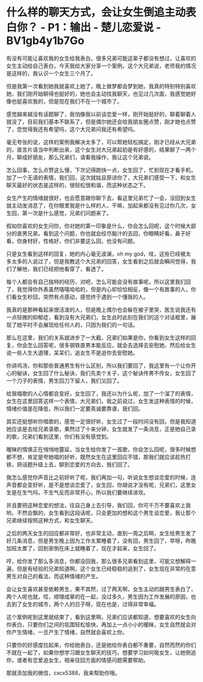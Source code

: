 # 什么样的聊天方式，会让女生倒追主动表白你？ - P1：输出 - 楚儿恋爱说 - BV1gb4y1b7Go

有没有可能让喜欢我的女生给我表白，很多兄弟可能这辈子都没有想过，让喜欢的女生主动给自己表白，今天我给大家分享一个案例，这个大兄弟说，老师我的情况是这样的，我认识一个女生三个月了。

但是我第一次看到她我就喜欢上她了，晚上做梦都会梦到她，我真的特别特别喜欢她，我们刚开始聊得也挺好的，她也会主动找我聊天，也见过几次面，我感觉她好像也挺喜欢我的，但是现在我们不在一个城市了。

感觉越来越没有话题聊了，我怕像我以前谈恋爱一样，刚开始挺好的，聊着聊着人就没了，目前我们基本不联系了，但是偶尔她还会给我朋友圈点赞，刚才她也点赞了，您觉得我还有希望吗，这个大兄弟问我还有希望吗。

毫无夸张的说，这样的案例我解决太多了，可以帮她轻松搞定，刚才已经从大兄弟的，直言片语当中判断出来，这个女生对大兄弟起初是有好感的，结果聊了一两个月，聊成好朋友，那么兄弟们，请看我操作，我让这个兄弟说。

怎么回事，怎么点赞这么慢，下次记得跑快一点，女生回了，忙到现在才看手机，加了一个无语的表情，我们回，这次就姑且原谅你了，大兄弟们感受一下，和女生聊天最好的状态是这样的，很轻松很和谐，而这种状态之下。

女生产生的情绪就很好，也会愿意跟你聊下去，看这里兄弟忙了一会，没回到女生就主动发消息了，在你眼里我是什么样的人，干嘛，加起来都没有见过你几次，女生回，第一次是什么感觉，兄弟们问题来了。

假如你喜欢的女生问你，你对她的第一印象是什么，你会怎么回呢，这个时候大部分的直男兄弟，看到这个问题，你也就会绞尽脑汁的去回，你眼睛好看，鼻子好看，你身材好，性格好，你们非要这么回，也没有问题。

只是女生看到这样的回复，她的内心毫无波澜，oh my god，哇，这些已经被太多太多的人说过了，但是我教这个大兄弟的回答，女生看到之后就会瞬间觉得，我们了解他，我们已经把他看穿了，看透了。

每个人都会有自己独特的经历，对吧，怎么可能会没有故事呢，所以这里我们回了，我觉得你外表虽然嘻嘻哈哈的，但是内心却恰恰相反，像一个有故事的人，你们看女生秒回，突然有点感动，感觉终于遇到一个懂我的人。

我真的是那种看起来很活泼的人，但是晚上偶尔也会躲在被子里哭，医生说我还有一点轻微的抑郁症，看到没有大兄弟们，女生此时此刻在我们的这个对话框里，展现了她平时不会展现给任何人的，只因为我们的一句话。

那么在这里，我们的关系就进步了一大截，兄弟们如果是你，你看到女生这样的回复，你会怎么回答呢，很多钢铁直男本能反应，就会去选择去安慰她，然后给女生说一些人生大道理，呆呆们，追女生不是追你去安慰她。

你讲鸡汤，你和那些普通男生有什么区别，所以我们要回了，我这里有一个让你开心的秘诀，女生回了什么秘诀，我们先卖个关子，这个秘诀传男不传女，女生回了一个刀子的表情，男生回刀下留人，我们又回了。

给我唱歌的人心情都会变好，女生回了，我还以为什么呢，加了一个溜了的表情，女生在这里回答这样一个表情，大兄弟们，我之前说过，女生发这种表情的时候，情绪价值是在降低，所以我们一定要真诚要靠谱，我们回。

其实还挺想听你唱歌的，感觉一定很好听，女生过了一段时间没有回，但是我知道她应该是去给兄弟录歌，果然过了十来分钟，女生就发了一条消息，正是她自己录的歌，兄弟们看到这里，你们有没有感觉到。

暧昧的情愫正在悄悄地蔓延，当女生给你发了一首歌，你会怎么回呢，很多时候想都不想，肯定是夸她唱的好听，既然女生在这里回应不错，那我们就应该趁热打铁，把话题升级上去，聊到恋爱的方向去，我们回了。

我怎么感觉你声音比之前好听了呢，我们再加一句，听说女生想谈恋爱的时候，连声音都会变好听，是不是想谈恋爱了，女生回，你胡说才没有呢，兄弟们，这里女生是在生气吗，不生气反而非常开心，所以我们要继续进攻。

并且要把这种恋爱的想法，往自己身上去引导，我们回，你可千万不要喜欢上我哟，不然会飘的，女生看到这段话呢，只会更加的想和这个男生谈恋爱，我让那个兄弟继续按照这种方式，和女生聊天。

之后的两天女生的回应都非常好，也非常主动，直到一周之后啊，女生给男生发了好几条消息，但是男生晚上因为工作太累睡着了，没有回，男生回了，早呀，昨晚加班太累了，回到家倒在床上就睡着了，现在才起来，女生回了。

哼，给你发了那么多消息，你都没回我，那么很多兄弟看到这里，可能又想解释一遍，但是有经验的兄弟知道啊，这个女生已经稳稳的追到了，女生现在非常的在意男生对自己的看法，而这种情绪的产生。

会让女生喜欢甚至依赖男生，果不其然，过了两天啊，女生主动的跟男生表白了，两个人呢也就，哎，顺理成章的在一起，没过多久，男生因为工作发展的原因，也去到了女生的城市，两个人的日子呀，现在也是，过得非常幸福。

这个案例呢到这里就结束了，看到这里啊，兄弟们应该都知道，想要喜欢的女生向你表白，只要你们之间的氛围轻松愉快，再加上一点小小的暧昧，女生自然就会对你产生情绪，一旦产生了情绪，自然就会喜欢上你。

只要你的好感度拉起来，你给她表白，还是她给你表白都不重要，自然而然的你们不就在一起了，如果你想学习跟女生聊天的技巧，想要学习如何吸女生，让她倒追你，或者有恋爱追女生，相亲往回方面的情感问题需要帮助。

那就添加我的微信，cxcx5388，我来帮助你哦。
